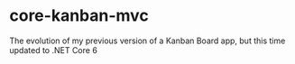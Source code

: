 # core-kanban-mvc
The evolution of my previous version of a Kanban Board app, but this time updated to .NET Core 6
